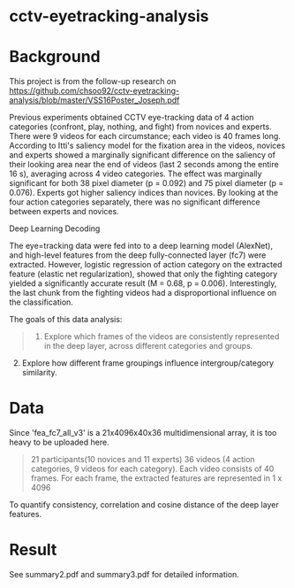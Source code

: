 # cctv-eyetracking-analysis

# Background

This project is from the follow-up research on https://github.com/chsoo92/cctv-eyetracking-analysis/blob/master/VSS16Poster_Joseph.pdf

Previous experiments obtained CCTV eye-tracking data of 4 action categories (confront, play, nothing, and fight) from novices and experts. There were 9 videos for each circumstance; each video is 40 frames long. According to Itti's saliency model for the fixation area in the videos, novices and experts showed a marginally significant difference on the saliency of their looking area near the end of videos (last 2 seconds among the entire 16 s), averaging across 4 video categories. The effect was marginally significant for both 38 pixel diameter (p = 0.092) and 75 pixel diameter (p = 0.076). Experts got higher saliency indices than novices. By looking at the four action categories separately, there was no significant difference between experts and novices.

Deep Learning Decoding

The eye=tracking data were fed into to a deep learning model (AlexNet), and high-level features from the deep fully-connected layer (fc7) were extracted. However, logistic regression of action category on the extracted feature (elastic net regularization), showed that only the fighting category yielded a significantly accurate result (M = 0.68, p = 0.006). Interestingly, the last chunk from the fighting videos had a disproportional influence on the classification.

The goals of this data analysis:
> 1. Explore which frames of the videos are consistently represented in the deep layer, across different categories and groups. 
2. Explore how different frame groupings influence intergroup/category similarity.

# Data

Since 'fea_fc7_all_v3' is a 21x4096x40x36 multidimensional array, it is too heavy to be uploaded here.
> 21 participants(10 novices and 11 experts) 
>36 videos (4 action categories, 9 videos for each category).
>Each video consists of 40 frames.
>For each frame, the extracted features are represented in 1 x 4096 

To quantify consistency, correlation and cosine distance of the deep layer features.



# Result



See summary2.pdf and summary3.pdf for detailed information.






